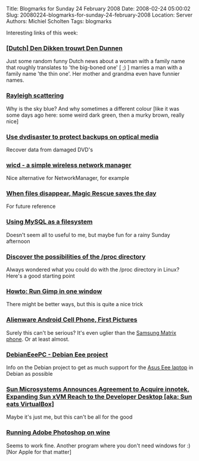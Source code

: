 Title: Blogmarks for Sunday 24 February 2008
Date: 2008-02-24 05:00:02
Slug: 20080224-blogmarks-for-sunday-24-february-2008
Location: Server
Authors: Michiel Scholten
Tags: blogmarks

<p>Interesting links of this week:</p>
<h3><a href="http://www.nu.nl/news/1446598/122/rss/Den_Dikken_trouwt_Den_Dunnen.html">[Dutch] Den Dikken trouwt Den Dunnen</a></h3>
<p>Just some random funny Dutch news about a woman with a family name that roughly translates to 'the big-boned one' [ ;) ] marries a man with a family name 'the thin one'. Her mother and grandma even have funnier names.</p>
<h3><a href="http://en.wikipedia.org/wiki/Rayleigh_scattering">Rayleigh scattering</a></h3>
<p>Why is the sky blue? And why sometimes a different colour [like it was some days ago here: some weird dark green, then a murky brown, really nice]</p>
<h3><a href="http://www.linux.com/feature/125974">Use dvdisaster to protect backups on optical media</a></h3>
<p>Recover data from damaged DVD's</p>
<h3><a href="http://wicd.sourceforge.net/">wicd - a simple wireless network manager</a></h3>
<p>Nice alternative for NetworkManager, for example</p>
<h3><a href="http://www.linux.com/feature/126525">When files disappear, Magic Rescue saves the day</a></h3>
<p>For future reference</p>
<h3><a href="http://www.linux.com/feature/127055">Using MySQL as a filesystem</a></h3>
<p>Doesn't seem all to useful to me, but maybe fun for a rainy Sunday afternoon</p>
<h3><a href="http://www.linux.com/feature/126718">Discover the possibilities of the /proc directory</a></h3>
<p>Always wondered what you could do with the /proc directory in Linux? Here's a good starting point</p>
<h3><a href="http://xubuntu.wordpress.com/2006/09/05/howto-run-gimp-in-one-window/">Howto: Run Gimp in one window</a></h3>
<p>There might be better ways, but this is quite a nice trick</p>
<h3><a href="http://www.dialaphone.co.uk/blog/?p=1076">Alienware Android Cell Phone, First Pictures</a></h3>
<p>Surely this can't be serious? It's even uglier than the <a href="http://reviews.cnet.com/cell-phones/samsung-matrix/4505-6454_7-20979185.html">Samsung Matrix phone</a>. Or at least almost.</p>
<h3><a href="http://wiki.debian.org/DebianEeePC">DebianEeePC - Debian Eee project</a></h3>
<p>Info on the Debian project to get as much support for the <a href="http://en.wikipedia.org/wiki/ASUS_Eee_PC">Asus Eee laptop</a> in Debian as possible</p>
<h3><a href="http://www.sun.com/aboutsun/pr/2008-02/sunflash.20080212.1.xml">Sun Microsystems Announces Agreement to Acquire innotek, Expanding Sun xVM Reach to the Developer Desktop [aka: Sun eats VirtualBox]</a></h3>
<p>Maybe it's just me, but this can't be all for the good</p>
<h3><a href="http://wiki.winehq.org/AdobePhotoshop">Running Adobe Photoshop on wine</a></h3>
<p>Seems to work fine. Another program where you don't need windows for :) [Nor Apple for that matter]</p>

